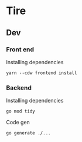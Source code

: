 # Tire

## Dev

### Front end

Installing dependencies

`yarn --cdw frontend install`

### Backend

Installing dependencies

`go mod tidy`

Code gen

`go generate ./...`
